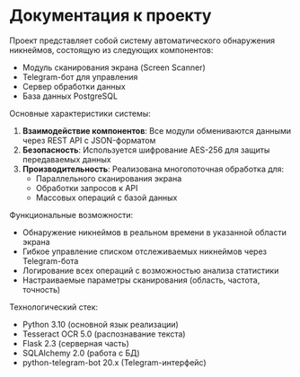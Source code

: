 # Документация к проекту

Проект представляет собой систему автоматического обнаружения никнеймов, состоящую из следующих компонентов:
- Модуль сканирования экрана (Screen Scanner)
- Telegram-бот для управления
- Сервер обработки данных
- База данных PostgreSQL

Основные характеристики системы:
1. **Взаимодействие компонентов**: Все модули обмениваются данными через REST API с JSON-форматом
2. **Безопасность**: Используется шифрование AES-256 для защиты передаваемых данных
3. **Производительность**: Реализована многопоточная обработка для:
   - Параллельного сканирования экрана
   - Обработки запросов к API
   - Массовых операций с базой данных

Функциональные возможности:
- Обнаружение никнеймов в реальном времени в указанной области экрана
- Гибкое управление списком отслеживаемых никнеймов через Telegram-бота
- Логирование всех операций с возможностью анализа статистики
- Настраиваемые параметры сканирования (область, частота, точность)

Технологический стек:
- Python 3.10 (основной язык реализации)
- Tesseract OCR 5.0 (распознавание текста)
- Flask 2.3 (серверная часть)
- SQLAlchemy 2.0 (работа с БД)
- python-telegram-bot 20.x (Telegram-интерфейс)

